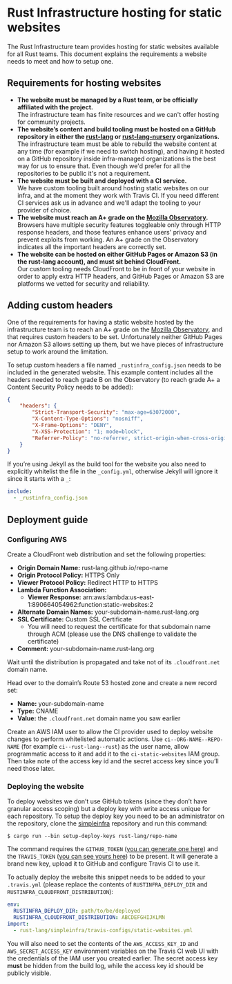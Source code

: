 # Rust Infrastructure hosting for static websites

The Rust Infrastructure team provides hosting for static websites available for
all Rust teams. This document explains the requirements a website needs to meet
and how to setup one.

## Requirements for hosting websites

* **The website must be managed by a Rust team, or be officially affiliated with
  the project.**  
  The infrastructure team has finite resources and we can't offer hosting for
  community projects.
* **The website’s content and build tooling must be hosted on a GitHub
  repository in either the [rust-lang](https://github.com/rust-lang) or
  [rust-lang-nursery](https://github.com/rust-lang-nursery) organizations.**  
  The infrastructure team must be able to rebuild the website content at any
  time (for example if we need to switch hosting), and having it hosted on a
  GitHub repository inside infra-managed organizations is the best way for us
  to ensure that. Even though we'd prefer for all the repositories to be public
  it's not a requirement.
* **The website must be built and deployed with a CI service.**  
  We have custom tooling built around hosting static websites on our infra, and
  at the moment they work with Travis CI. If you need different CI services ask
  us in advance and we'll adapt the tooling to your provider of choice.
* **The website must reach an A+ grade on the
  [Mozilla Observatory](https://observatory.mozilla.org/).**  
  Browsers have multiple security features toggleable only through HTTP
  response headers, and those features enhance users' privacy and prevent
  exploits from working. An A+ grade on the Observatory indicates all the
  important headers are correctly set.
* **The website can be hosted on either GitHub Pages or Amazon S3 (in the
  rust-lang account), and must sit behind CloudFront.**  
  Our custom tooling needs CloudFront to be in front of your website in order
  to apply extra HTTP headers, and GitHub Pages or Amazon S3 are platforms we
  vetted for security and reliability.

## Adding custom headers

One of the requirements for having a static website hosted by the
infrastructure team is to reach an A+ grade on the [Mozilla
Observatory](https://observatory.mozilla.org/), and that requires custom
headers to be set. Unfortunately neither GitHub Pages nor Amazon S3 allows
setting up them, but we have pieces of infrastructure setup to work around the
limitation.

To setup custom headers a file named `_rustinfra_config.json` needs to be
included in the generated website. This example content includes all the
headers needed to reach grade B on the Observatory (to reach grade A+ a Content
Security Policy needs to be added):

```json
{
    "headers": {
        "Strict-Transport-Security": "max-age=63072000",
        "X-Content-Type-Options": "nosniff",
        "X-Frame-Options": "DENY",
        "X-XSS-Protection": "1; mode=block",
        "Referrer-Policy": "no-referrer, strict-origin-when-cross-origin"
    }
}
```

If you’re using Jekyll as the build tool for the website you also need to
explicitly whitelist the file in the `_config.yml`, otherwise Jekyll will
ignore it since it starts with a `_`:

```yaml
include:
  - _rustinfra_config.json
```

## Deployment guide

### Configuring AWS

Create a CloudFront web distribution and set the following properties:

- **Origin Domain Name:** rust-lang.github.io/repo-name
- **Origin Protocol Policy:** HTTPS Only
- **Viewer Protocol Policy:** Redirect HTTP to HTTPS
- **Lambda Function Association:**
    - **Viewer Response:** arn:aws:lambda:us-east-1:890664054962:function:static-websites:2
- **Alternate Domain Names:** your-subdomain-name.rust-lang.org
- **SSL Certificate:** Custom SSL Certificate
    - You will need to request the certificate for that subdomain name through
      ACM (please use the DNS challenge to validate the certificate)
- **Comment:** your-subdomain-name.rust-lang.org

Wait until the distribution is propagated and take not of its `.cloudfront.net`
domain name.

Head over to the domain’s Route 53 hosted zone and create a new record set:

- **Name:** your-subdomain-name
- **Type:** CNAME
- **Value:** the `.cloudfront.net` domain name you saw earlier

Create an AWS IAM user to allow the CI provider used to deploy website changes
to perform whitelisted automatic actions. Use `ci--ORG-NAME--REPO-NAME` (for
example `ci--rust-lang--rust`) as the user name, allow programmatic access to
it and add it to the `ci-static-websites` IAM group. Then take note of the
access key id and the secret access key since you’ll need those later.

### Deploying the website

To deploy websites we don’t use GitHub tokens (since they don’t have granular
access scoping) but a deploy key with write access unique for each repository.
To setup the deploy key you need to be an administrator on the repository,
clone the [simpleinfra](https://github.com/rust-lang/simpleinfra) repository
and run this command:

```
$ cargo run --bin setup-deploy-keys rust-lang/repo-name
```

The command requires the `GITHUB_TOKEN` ([you can generate one
here](https://github.com/settings/tokens)) and the `TRAVIS_TOKEN` ([you can see
yours here](https://travis-ci.com/account/preferences)) to be present. It will
generate a brand new key, upload it to GitHub and configure Travis CI to use
it.

To actually deploy the website this snippet needs to be added to your
`.travis.yml` (please replace the contents of `RUSTINFRA_DEPLOY_DIR` and
`RUSTINFRA_CLOUDFRONT_DISTRIBUTION`):

```yaml
env:
  RUSTINFRA_DEPLOY_DIR: path/to/be/deployed
  RUSTINFRA_CLOUDFRONT_DISTRIBUTION: ABCDEFGHIJKLMN
import:
  - rust-lang/simpleinfra/travis-configs/static-websites.yml
```

You will also need to set the contents of the `AWS_ACCESS_KEY_ID` and
`AWS_SECRET_ACCESS_KEY` environment variables on the Travis CI web UI with the
credentials of the IAM user you created earlier. The secret access key **must**
be hidden from the build log, while the access key id should be publicly
visible.
